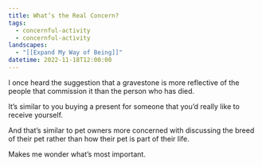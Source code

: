 ```yaml
---
title: What’s the Real Concern?
tags:
  - concernful-activity
  - concernful-activity
landscapes:
  - "[[Expand My Way of Being]]"
datetime: 2022-11-18T12:00:00
---
```

I once heard the suggestion that a gravestone is more reflective of the people that commission it than the person who has died.

It’s similar to you buying a present for someone that you’d really like to receive yourself.

And that’s similar to pet owners more concerned with discussing the breed of their pet rather than how their pet is part of their life.

Makes me wonder what’s most important.
